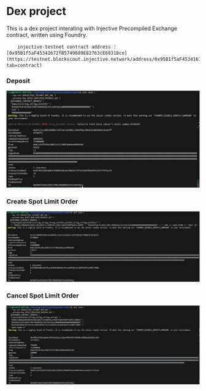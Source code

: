 # Dex project

This is a dex project interating with Injective Precompiled Exchange contract, written using Foundry.

        injective-testnet contract address : [0x95B1f5aF45341672fB5749689E82763cE69318ce](https://testnet.blockscout.injective.network/address/0x95B1f5aF45341672fB5749689E82763cE69318ce?tab=contract)

### Deposit
![Deposit](./images/3.1.deposit.png)

### Create Spot Limit Order
![Create Spot Limit Order](./images/3.2.createSpotOrder.png)

### Cancel Spot Limit Order
![Cancel Spot Limit Order](./images/3.3.cancelSpotOrder.png)